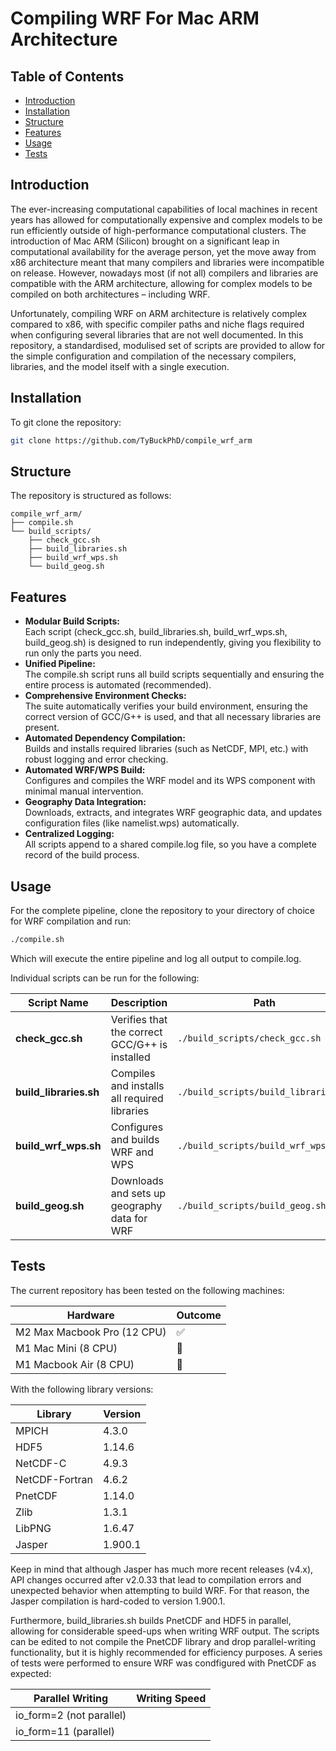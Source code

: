# Compiling WRF For Mac ARM Architecture

## Table of Contents

- [Introduction](#introduction)
- [Installation](#installation)
- [Structure](#structure)
- [Features](#features)
- [Usage](#usage)
- [Tests](#tests)

## Introduction

The ever-increasing computational capabilities of local machines in recent years has allowed for computationally expensive and complex models to be run efficiently outside of high-performance computational clusters. The introduction of Mac ARM (Silicon) brought on a significant leap in computational availability for the average person, yet the move away from x86 architecture meant that many compilers and libraries were incompatible on release. However, nowadays most (if not all) compilers and libraries are compatible with the ARM architecture, allowing for complex models to be compiled on both architectures – including WRF.

Unfortunately, compiling WRF on ARM architecture is relatively complex compared to x86, with specific compiler paths and niche flags required when configuring several libraries that are not well documented. In this repository, a standardised, modulised set of scripts are provided to allow for the simple configuration and compilation of the necessary compilers, libraries, and the model itself with a single execution.

## Installation 

To git clone the repository:
```bash
git clone https://github.com/TyBuckPhD/compile_wrf_arm
```

## Structure

The repository is structured as follows:
```
compile_wrf_arm/
├── compile.sh
└── build_scripts/
    ├── check_gcc.sh
    ├── build_libraries.sh
    ├── build_wrf_wps.sh
    └── build_geog.sh
```

## Features

- **Modular Build Scripts:**    
    Each script (check_gcc.sh, build_libraries.sh, build_wrf_wps.sh, build_geog.sh) is designed to run independently, giving you flexibility to run only the parts you need.
- **Unified Pipeline:**    
    The compile.sh script runs all build scripts sequentially and ensuring the entire process is automated (recommended).
- **Comprehensive Environment Checks:**    
    The suite automatically verifies your build environment, ensuring the correct version of GCC/G++ is used, and that all necessary libraries are present.
- **Automated Dependency Compilation:**    
    Builds and installs required libraries (such as NetCDF, MPI, etc.) with robust logging and error checking.
- **Automated WRF/WPS Build:**    
    Configures and compiles the WRF model and its WPS component with minimal manual intervention.
- **Geography Data Integration:**    
    Downloads, extracts, and integrates WRF geographic data, and updates configuration files (like namelist.wps) automatically.
- **Centralized Logging:**    
    All scripts append to a shared compile.log file, so you have a complete record of the build process.

## Usage

For the complete pipeline, clone the repository to your directory of choice for WRF compilation and run:
```bash
./compile.sh
```
Which will execute the entire pipeline and log all output to compile.log.

Individual scripts can be run for the following:

| Script Name           | Description                                  | Path                             |
|-----------------------|----------------------------------------------|----------------------------------|
| **check_gcc.sh**      | Verifies that the correct GCC/G++ is installed   | `./build_scripts/check_gcc.sh`   |
| **build_libraries.sh**| Compiles and installs all required libraries   | `./build_scripts/build_libraries.sh` |
| **build_wrf_wps.sh**  | Configures and builds WRF and WPS              | `./build_scripts/build_wrf_wps.sh`|
| **build_geog.sh**     | Downloads and sets up geography data for WRF   | `./build_scripts/build_geog.sh`  |

## Tests

The current repository has been tested on the following machines:

| Hardware                    | Outcome |
|-----------------------------|---------|
| M2 Max Macbook Pro (12 CPU) |    ✅   | 
| M1 Mac Mini (8 CPU) |   🔄     | 
| M1 Macbook Air (8 CPU) |    🔄      | 

With the following library versions:

| Library | Version |
|---------|---------|
| MPICH | 4.3.0 |
| HDF5 | 1.14.6 |
| NetCDF-C | 4.9.3 |
| NetCDF-Fortran | 4.6.2 |
| PnetCDF | 1.14.0 |
| Zlib | 1.3.1|
| LibPNG | 1.6.47 |
| Jasper | 1.900.1|

Keep in mind that although Jasper has much more recent releases (v4.x), API changes occurred after v2.0.33 that lead to compilation errors and unexpected behavior when attempting to build WRF. For that reason, the Jasper compilation is hard-coded to version 1.900.1.

Furthermore, build_libraries.sh builds PnetCDF and HDF5 in parallel, allowing for considerable speed-ups when writing WRF output. The scripts can be edited to not compile the PnetCDF library and drop parallel-writing functionality, but it is highly recommended for efficiency purposes. A series of tests were performed to ensure WRF was condfigured with PnetCDF as expected:

| Parallel Writing | Writing Speed |
|------------------|---------------|
| io_form=2 (not parallel) | |
| io_form=11 (parallel) | |


